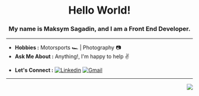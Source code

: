 <h1 align="center"> Hello World!</h1>

<h3 align="center"> My name is Maksym Sagadin, and I am a Front End Developer. </h3>

---------------------------------------------------------------------------------------------------------------------------------------------------------------------------------
<!-- ### About -->
<!-- -  **Main Focus :**  Web Development -->
<!-- -  **Learning :** Full-Stack :zap: | Open-Source :fire:	 -->
-  **Hobbies :** Motorsports 🏎️ | Photography 📷
-  **Ask Me About :** Anything!, I'm happy to help :v:
<!-- -  **Fun fact :** When most developer loves coffee:sweat_smile: But, I prefer tea :heart:  -->
-  **Let's Connect :** [![Linkedin](https://img.shields.io/badge/LinkedIn-0077B5?style=for-the-badge&logo=linkedin&logoColor=white)](https://www.linkedin.com/in/maksym-sagadin/)  [![Gmail](https://img.shields.io/badge/Gmail-D14836?style=for-the-badge&logo=gmail&logoColor=white)](mailto:maksym.sagadin@gmail.com) 

---------------------------------------------------------------------------------------------------------------------------------------------------------------------------------
<!-- ### Visitors  -->

<p align="right"> <img src="https://visitor-badge.glitch.me/badge?page_id=${your.username}.${your.repo.id}"/> </p>

<!-- ------------------------------------------------------------------------------------------------------------------------------------------------------------------------------- -->
<!-- Hi there, 👋
<p align="right"><img src="https://visitor-badge.glitch.me/badge?page_id=${your.username}.${your.repo.id}"/></p>

I am a Computer Science Student, currently in pre final year student at SSIPMT, Raipur

- 🌱 I’m currently learning Data Structure, AI
- 🤔 I’m looking for creating a projects in python 


- 📫 How to reach me: [![Linkedin Badge](https://img.shields.io/badge/-LinkedIn-blue?style=flat-square&logo=Linkedin&logoColor=white&link=[[https://www.linkedin.com/in/rubal-agrawal/](https://www.linkedin.com/in/maksym-sagadin/)](https://www.linkedin.com/in/maksym-sagadin/))]([https://www.linkedin.com/in/rubal-agrawal/](https://www.linkedin.com/in/maksym-sagadin/)) , [![Gmail Badge](https://img.shields.io/badge/-Gmail-c14438?style=flat-square&logo=Gmail&logoColor=white&link=mailto:maksym.sagadin@gmail.com)](mailto:maksym.sagadin@gmail.com)

 -->
